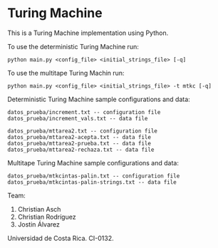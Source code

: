 # Turing Machine
This is a Turing Machine implementation using Python.

To use the deterministic Turing Machine run:
```
python main.py <config_file> <initial_strings_file> [-q]
```

To use the multitape Turing Machin run:
```
python main.py <config_file> <initial_strings_file> -t mtkc [-q]
```

Deterministic Turing Machine sample configurations and data:
```
datos_prueba/increment.txt -- configuration file
datos_prueba/increment_vals.txt -- data file

datos_prueba/mttarea2.txt -- configuration file
datos_prueba/mttarea2-acepta.txt -- data file
datos_prueba/mttarea2-prueba.txt -- data file
datos_prueba/mttarea2-rechaza.txt -- data file
```

Multitape Turing Machine sample configurations and data:
```
datos_prueba/mtkcintas-palin.txt -- configuration file
datos_prueba/mtkcintas-palin-strings.txt -- data file
```

Team:
1. Christian Asch
2. Christian Rodríguez
3. Jostin Álvarez

Universidad de Costa Rica. CI-0132.
